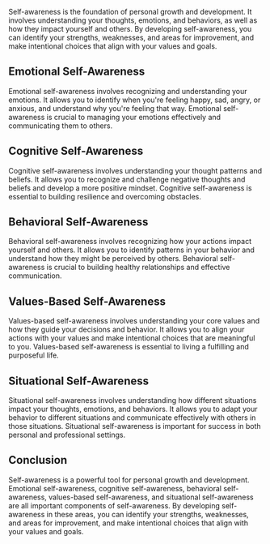 
Self-awareness is the foundation of personal growth and development. It involves understanding your thoughts, emotions, and behaviors, as well as how they impact yourself and others. By developing self-awareness, you can identify your strengths, weaknesses, and areas for improvement, and make intentional choices that align with your values and goals.

Emotional Self-Awareness
------------------------

Emotional self-awareness involves recognizing and understanding your emotions. It allows you to identify when you're feeling happy, sad, angry, or anxious, and understand why you're feeling that way. Emotional self-awareness is crucial to managing your emotions effectively and communicating them to others.

Cognitive Self-Awareness
------------------------

Cognitive self-awareness involves understanding your thought patterns and beliefs. It allows you to recognize and challenge negative thoughts and beliefs and develop a more positive mindset. Cognitive self-awareness is essential to building resilience and overcoming obstacles.

Behavioral Self-Awareness
-------------------------

Behavioral self-awareness involves recognizing how your actions impact yourself and others. It allows you to identify patterns in your behavior and understand how they might be perceived by others. Behavioral self-awareness is crucial to building healthy relationships and effective communication.

Values-Based Self-Awareness
---------------------------

Values-based self-awareness involves understanding your core values and how they guide your decisions and behavior. It allows you to align your actions with your values and make intentional choices that are meaningful to you. Values-based self-awareness is essential to living a fulfilling and purposeful life.

Situational Self-Awareness
--------------------------

Situational self-awareness involves understanding how different situations impact your thoughts, emotions, and behaviors. It allows you to adapt your behavior to different situations and communicate effectively with others in those situations. Situational self-awareness is important for success in both personal and professional settings.

Conclusion
----------

Self-awareness is a powerful tool for personal growth and development. Emotional self-awareness, cognitive self-awareness, behavioral self-awareness, values-based self-awareness, and situational self-awareness are all important components of self-awareness. By developing self-awareness in these areas, you can identify your strengths, weaknesses, and areas for improvement, and make intentional choices that align with your values and goals.
